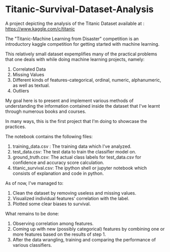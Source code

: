 # Titanic-Survival-Dataset-Analysis

A project depicting the analysis of the Titanic Dataset available at :
https://www.kaggle.com/c/titanic

The "Titanic-Machine Learning from Disaster" competition is an introductory kaggle competition for getting started with machine learning.

This relatively small dataset expemplifies many of the practical problems that one deals with while doing machine learning projects, namely:
1. Correlated Data
2. Missing Values
3. Different kinds of features-categorical, ordinal, numeric, alphanumeric, as well as textual.
4. Outliers

My goal here is to present and implement various methods of understanding the information contained inside the dataset that I've learnt through numerous books and courses.

In many ways, this is the first project that I'm doing to showcase the practices.

The notebook contains the following files:
1. training_data.csv : The training data which I've analyzed.
2. test_data.csv: The test data to train the classifier model on.
3. ground_truth.csv: The actual class labels for test_data.csv for confidence and accuracy score calculation.
4. titanic_survival.csv: The ipython shell or jupyter notebook which consists of explanation and code in python.


As of now, I've managed to:
1. Clean the dataset by removing useless and missing values.
2. Visualized individual features' correlation with the label.
3. Plotted some clear biases to survival.

What remains to be done:
1. Observing correlation among features.
2. Coming up with new (possibly categorical) features by combining one or more features based on the results of step 1.
3. After the data wrangling, training and comparing the performance of various classifiers.

